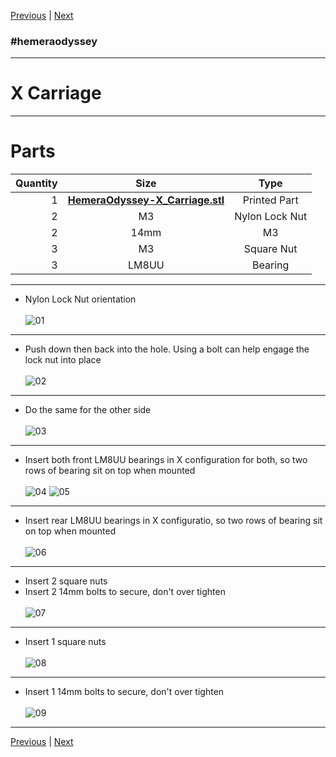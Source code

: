 [Previous](03_Ider.md) | [Next](05_Filament_Sensor.md)
### #hemeraodyssey
---
# X Carriage
---
# Parts  
|Quantity|Size|Type|
|---:|:---:|:---:|
|1|[**HemeraOdyssey-X_Carriage.stl**](../HemeraOdyssey_STLs_BETA/HemeraOdyssey-X_Carriage.stl)|Printed Part|
|2|M3|Nylon Lock Nut|
|2|14mm|M3|
|3|M3|Square Nut|
|3|LM8UU|Bearing| 
---
* Nylon Lock Nut orientation<br>  
![01](../img/X_Carriage/01.jpg)
---
* Push down then back into the hole. Using a bolt can help engage the lock nut into place<br>  
![02](../img/X_Carriage/02.jpg)
---
* Do the same for the other side<br>   
![03](../img/X_Carriage/03.jpg)
---
* Insert both front LM8UU bearings in X configuration for both, so two rows of bearing sit on top when mounted<br>  
![04](../img/X_Carriage/04.jpg) 
![05](../img/X_Carriage/05.jpg)
---
* Insert rear LM8UU bearings in X configuratio, so two rows of bearing sit on top when mounted<br>  
![06](../img/X_Carriage/06.jpg)
---
* Insert 2 square nuts  
* Insert 2 14mm bolts to secure, don't over tighten<br>  
![07](../img/X_Carriage/07.jpg)
---
* Insert 1 square nuts<br>  
![08](../img/X_Carriage/08.jpg)
---
* Insert 1 14mm bolts to secure, don't over tighten<br>   
![09](../img/X_Carriage/09.jpg)
---
[Previous](03_Ider.md) | [Next](05_Filament_Sensor.md)
